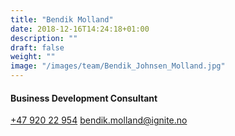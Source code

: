 ```yaml
---
title: "Bendik Molland"
date: 2018-12-16T14:24:18+01:00
description: ""
draft: false
weight: ""
image: "/images/team/Bendik_Johnsen_Molland.jpg"
---
```

#### Business Development Consultant​
<a class="phoneto" href="tel:+47 920 22 954"><i class="fas fa-phone"></i>+47 920 22 954</a>
<a class="mailto" href="mailto:bendik.molland@ignite.no"><i class="fas fa-envelope"></i></i>bendik.molland@ignite.no</a>